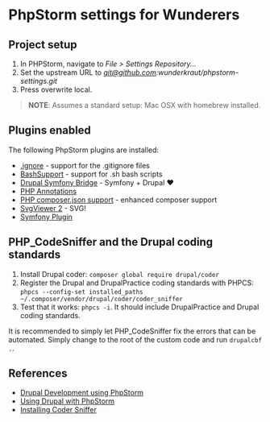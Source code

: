 # PhpStorm settings for Wunderers

## Project setup

1. In PHPStorm, navigate to *File > Settings Repository...*
2. Set the upstream URL to *git@github.com:wunderkraut/phpstorm-settings.git*
3. Press overwrite local.

> **NOTE**: Assumes a standard setup: Mac OSX with homebrew installed.

## Plugins enabled

The following PhpStorm plugins are installed:
* [.ignore](https://github.com/hsz/idea-gitignore) - support for the .gitignore files
* [BashSupport](https://github.com/jansorg/BashSupport) - support for .sh bash scripts
* [Drupal Symfony Bridge](https://github.com/Haehnchen/idea-php-drupal-symfony2-bridge) - Symfony + Drupal :heart:
* [PHP Annotations](https://github.com/Haehnchen/idea-php-annotation-plugin)
* [PHP composer.json support](https://github.com/psliwa/idea-composer-plugin) - enhanced composer support
* [SvgViewer 2](https://github.com/billdwhite/intellij-plugins-svgviewer2) - SVG!
* [Symfony Plugin](https://github.com/Haehnchen/idea-php-symfony2-plugin)

## PHP_CodeSniffer and the Drupal coding standards

1. Install Drupal coder: `composer global require drupal/coder`
2. Register the Drupal and DrupalPractice coding standards with PHPCS: `phpcs --config-set installed_paths ~/.composer/vendor/drupal/coder/coder_sniffer`
3. Test that it works: `phpcs -i`. It should include DrupalPractice and Drupal coding standards.

It is recommended to simply let PHP_CodeSniffer fix the errors that can be automated. Simply change to the root of the
custom code and run `drupalcbf .`.

## References

- [Drupal Development using PhpStorm](https://confluence.jetbrains.com/display/PhpStorm/Drupal+Development+using+PhpStorm)
- [Using Drupal with PhpStorm](https://www.jetbrains.com/help/phpstorm/using-drupal-with-phpstorm.html)
- [Installing Coder Sniffer](https://www.drupal.org/node/1419988)
